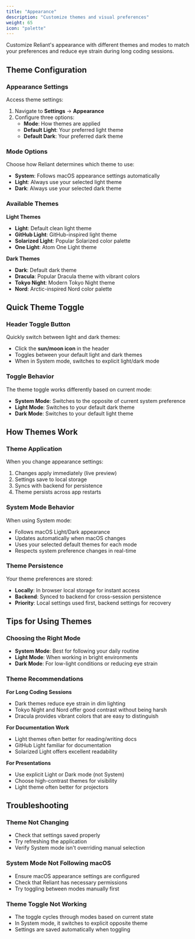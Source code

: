 ```yaml
---
title: "Appearance"
description: "Customize themes and visual preferences"
weight: 65
icon: "palette"
---
```


Customize Reliant's appearance with different themes and modes to match your preferences and reduce eye strain during long coding sessions.

## Theme Configuration

### Appearance Settings

Access theme settings:
1. Navigate to **Settings** → **Appearance**
2. Configure three options:
   - **Mode**: How themes are applied
   - **Default Light**: Your preferred light theme
   - **Default Dark**: Your preferred dark theme

### Mode Options

Choose how Reliant determines which theme to use:

- **System**: Follows macOS appearance settings automatically
- **Light**: Always use your selected light theme
- **Dark**: Always use your selected dark theme

### Available Themes

**Light Themes**
- **Light**: Default clean light theme
- **GitHub Light**: GitHub-inspired light theme
- **Solarized Light**: Popular Solarized color palette
- **One Light**: Atom One Light theme

**Dark Themes**
- **Dark**: Default dark theme
- **Dracula**: Popular Dracula theme with vibrant colors
- **Tokyo Night**: Modern Tokyo Night theme
- **Nord**: Arctic-inspired Nord color palette

## Quick Theme Toggle

### Header Toggle Button

Quickly switch between light and dark themes:
- Click the **sun/moon icon** in the header
- Toggles between your default light and dark themes
- When in System mode, switches to explicit light/dark mode

### Toggle Behavior

The theme toggle works differently based on current mode:
- **System Mode**: Switches to the opposite of current system preference
- **Light Mode**: Switches to your default dark theme
- **Dark Mode**: Switches to your default light theme

## How Themes Work

### Theme Application

When you change appearance settings:
1. Changes apply immediately (live preview)
2. Settings save to local storage
3. Syncs with backend for persistence
4. Theme persists across app restarts

### System Mode Behavior

When using System mode:
- Follows macOS Light/Dark appearance
- Updates automatically when macOS changes
- Uses your selected default themes for each mode
- Respects system preference changes in real-time

### Theme Persistence

Your theme preferences are stored:
- **Locally**: In browser local storage for instant access
- **Backend**: Synced to backend for cross-session persistence
- **Priority**: Local settings used first, backend settings for recovery

## Tips for Using Themes

### Choosing the Right Mode

- **System Mode**: Best for following your daily routine
- **Light Mode**: When working in bright environments
- **Dark Mode**: For low-light conditions or reducing eye strain

### Theme Recommendations

**For Long Coding Sessions**
- Dark themes reduce eye strain in dim lighting
- Tokyo Night and Nord offer good contrast without being harsh
- Dracula provides vibrant colors that are easy to distinguish

**For Documentation Work**
- Light themes often better for reading/writing docs
- GitHub Light familiar for documentation
- Solarized Light offers excellent readability

**For Presentations**
- Use explicit Light or Dark mode (not System)
- Choose high-contrast themes for visibility
- Light theme often better for projectors

## Troubleshooting

### Theme Not Changing

- Check that settings saved properly
- Try refreshing the application
- Verify System mode isn't overriding manual selection

### System Mode Not Following macOS

- Ensure macOS appearance settings are configured
- Check that Reliant has necessary permissions
- Try toggling between modes manually first

### Theme Toggle Not Working

- The toggle cycles through modes based on current state
- In System mode, it switches to explicit opposite theme
- Settings are saved automatically when toggling